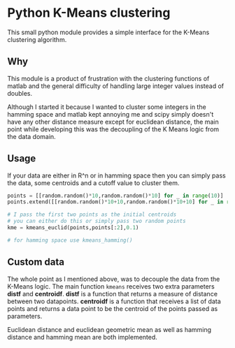 Python K-Means clustering
=========================

This small python module provides a simple interface for the K-Means
clustering algorithm.

Why
----

This module is a product of frustration with the clustering functions of
matlab and the general difficulty of handling large integer values instead
of doubles.

Although I started it because I wanted to cluster some integers in the
hamming space and matlab kept annoying me and scipy simply doesn't have
any other distance measure except for euclidean distance, the main
point while developing this was the decoupling of the K Means logic from
the data domain.

Usage
------

If your data are either in R^n or in hamming space then you can simply
pass the data, some centroids and a cutoff value to cluster them.

``` python
points = [[random.random()*10,random.random()*10] for _ in range(10)]
points.extend([[random.random()*10+10,random.random()*10+10] for _ in range(10)])

# I pass the first two points as the initial centroids
# you can either do this or simply pass two random points
kme = kmeans_euclid(points,points[:2],0.1)

# for hamming space use kmeans_hamming()
```

Custom data
-----------

The whole point as I mentioned above, was to decouple the data from the
K-Means logic. The main function `kmeans` receives two extra parameters
**distf** and **centroidf**. **distf** is a function that returns a measure
of distance between two datapoints. **centroidf** is a function that
receives a list of data points and returns a data point to be the
centroid of the points passed as parameters.

Euclidean distance and euclidean geometric mean as well as hamming
distance and hamming mean are both implemented.
